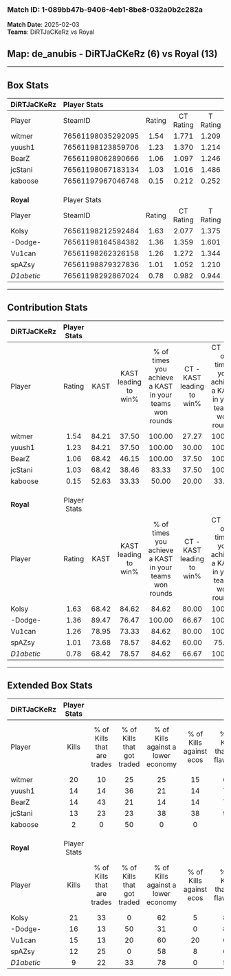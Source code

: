 ### Match ID: 1-089bb47b-9406-4eb1-8be8-032a0b2c282a  
**Match Date**: 2025-02-03  
**Teams**: DiRTJaCKeRz vs Royal  

## **Map**: de_anubis - DiRTJaCKeRz (6) vs Royal (13)  
---  

## Box Stats  

| **DiRTJaCKeRz** | Player Stats      |        |           |          |       |       |       |         |        |      |     |
| :- | :- | :-: | :-: | :-: | :-: | :-: | :-: | :-: | :-: | :-: | :-: |
| Player          | SteamID           | Rating | CT Rating | T Rating | KAST  |  ADR  | Kills | Assists | Deaths | K/D  | HS% |
| witmer          | 76561198035292095 |  1.54  |   1.771   |  1.209   | 84.21 | 119.7 |  20   |    3    |   16   | 1.25 | 30  |
| yuush1          | 76561198123859706 |  1.23  |   1.370   |  1.214   | 84.21 | 71.9  |  14   |    4    |   12   | 1.17 | 28  |
| BearZ           | 76561198062890666 |  1.06  |   1.097   |  1.246   | 68.42 | 68.0  |  14   |    2    |   13   | 1.08 | 50  |
| jcStani         | 76561198067183134 |  1.03  |   1.016   |  1.486   | 68.42 | 86.4  |  13   |    5    |   15   | 0.87 | 69  |
| kaboose         | 76561197967046748 |  0.15  |   0.212   |  0.252   | 52.63 | 28.1  |   2   |    6    |   18   | 0.11 | 50  |
|                 |                   |        |           |          |       |       |       |         |        |      |     |
|                 |                   |        |           |          |       |       |       |         |        |      |     |
|                 |                   |        |           |          |       |       |       |         |        |      |     |
| **Royal**       | Player Stats      |        |           |          |       |       |       |         |        |      |     |
| Player          | SteamID           | Rating | CT Rating | T Rating | KAST  |  ADR  | Kills | Assists | Deaths | K/D  | HS% |
| Kolsy           | 76561198212592484 |  1.63  |   2.077   |  1.375   | 68.42 | 102.5 |  21   |    8    |   9    | 2.33 | 14  |
| -Dodge-         | 76561198164584382 |  1.36  |   1.359   |  1.601   | 89.47 | 103.1 |  16   |    7    |   16   | 1.00 | 75  |
| Vu1can          | 76561198262326158 |  1.26  |   1.272   |  1.344   | 78.95 | 78.2  |  15   |    5    |   12   | 1.25 | 60  |
| spAZsy          | 76561198879327836 |  1.01  |   1.052   |  1.210   | 73.68 | 67.3  |  12   |    3    |   13   | 0.92 | 41  |
| _D1abetic_      | 76561198292867024 |  0.78  |   0.982   |  0.944   | 68.42 | 56.4  |   9   |    4    |   14   | 0.64 | 22  |
---  

## Contribution Stats  

| **DiRTJaCKeRz** | Player Stats |       |                      |                                                        |                           |                                                             |                          |                                                            |
| :- | :-: | :-: | :-: | :-: | :-: | :-: | :-: | :-: |
| Player          |    Rating    | KAST  | KAST leading to win% | % of times you achieve a KAST in your teams won rounds | CT - KAST leading to win% | CT - % of times you achieve a KAST in your teams won rounds | T - KAST leading to win% | T - % of times you achieve a KAST in your teams won rounds |
| witmer          |     1.54     | 84.21 |        37.50         |                         100.00                         |           27.27           |                           100.00                            |          60.00           |                           100.00                           |
| yuush1          |     1.23     | 84.21 |        37.50         |                         100.00                         |           30.00           |                           100.00                            |          50.00           |                           100.00                           |
| BearZ           |     1.06     | 68.42 |        46.15         |                         100.00                         |           37.50           |                           100.00                            |          60.00           |                           100.00                           |
| jcStani         |     1.03     | 68.42 |        38.46         |                         83.33                          |           37.50           |                           100.00                            |          40.00           |                           66.67                            |
| kaboose         |     0.15     | 52.63 |        33.33         |                         50.00                          |           20.00           |                            33.33                            |          50.00           |                           66.67                            |
|                 |              |       |                      |                                                        |                           |                                                             |                          |                                                            |
|                 |              |       |                      |                                                        |                           |                                                             |                          |                                                            |
|                 |              |       |                      |                                                        |                           |                                                             |                          |                                                            |
| **Royal**       | Player Stats |       |                      |                                                        |                           |                                                             |                          |                                                            |
| Player          |    Rating    | KAST  | KAST leading to win% | % of times you achieve a KAST in your teams won rounds | CT - KAST leading to win% | CT - % of times you achieve a KAST in your teams won rounds | T - KAST leading to win% | T - % of times you achieve a KAST in your teams won rounds |
| Kolsy           |     1.63     | 68.42 |        84.62         |                         84.62                          |           80.00           |                           100.00                            |          87.50           |                           77.78                            |
| -Dodge-         |     1.36     | 89.47 |        76.47         |                         100.00                         |           66.67           |                           100.00                            |          81.82           |                           100.00                           |
| Vu1can          |     1.26     | 78.95 |        73.33         |                         84.62                          |           80.00           |                           100.00                            |          70.00           |                           77.78                            |
| spAZsy          |     1.01     | 73.68 |        78.57         |                         84.62                          |           60.00           |                            75.00                            |          88.89           |                           88.89                            |
| _D1abetic_      |     0.78     | 68.42 |        78.57         |                         84.62                          |           66.67           |                           100.00                            |          87.50           |                           77.78                            |
---  

## Extended Box Stats  

| **DiRTJaCKeRz** | Player Stats |                            |                            |                                    |                         |                              |                                 |        |                             |                                     |                          |                               |                            |
| :- | :-: | :-: | :-: | :-: | :-: | :-: | :-: | :-: | :-: | :-: | :-: | :-: | :-: |
| Player          |    Kills     | % of Kills that are trades | % of Kills that got traded | % of Kills against a lower economy | % of Kills against ecos | % of Kills that are flawless | % of Kills that are close duels | Deaths | % of Deaths that get traded | % of Deaths against a lower economy | % of Deaths against ecos | % of Deaths that are flawless | % of Deaths that are close |
| witmer          |      20      |             10             |             25             |                 25                 |           15            |              60              |                5                |   16   |              6              |                 25                  |            19            |              69               |             13             |
| yuush1          |      14      |             14             |             36             |                 21                 |           14            |              71              |               14                |   12   |             33              |                 17                  |            17            |              83               |             0              |
| BearZ           |      14      |             43             |             21             |                 14                 |           14            |              71              |                7                |   13   |             23              |                 15                  |            8             |              85               |             8              |
| jcStani         |      13      |             23             |             23             |                 38                 |           38            |              92              |                0                |   15   |             13              |                 20                  |            13            |              67               |             0              |
| kaboose         |      2       |             0              |             50             |                 0                  |            0            |              0               |                0                |   18   |             22              |                 17                  |            11            |              78               |             0              |
|                 |              |                            |                            |                                    |                         |                              |                                 |        |                             |                                     |                          |                               |                            |
|                 |              |                            |                            |                                    |                         |                              |                                 |        |                             |                                     |                          |                               |                            |
|                 |              |                            |                            |                                    |                         |                              |                                 |        |                             |                                     |                          |                               |                            |
| **Royal**       | Player Stats |                            |                            |                                    |                         |                              |                                 |        |                             |                                     |                          |                               |                            |
| Player          |    Kills     | % of Kills that are trades | % of Kills that got traded | % of Kills against a lower economy | % of Kills against ecos | % of Kills that are flawless | % of Kills that are close duels | Deaths | % of Deaths that get traded | % of Deaths against a lower economy | % of Deaths against ecos | % of Deaths that are flawless | % of Deaths that are close |
| Kolsy           |      21      |             33             |             0              |                 62                 |            5            |              86              |                5                |   9    |              0              |                 33                  |            0             |              78               |             11             |
| -Dodge-         |      16      |             13             |             50             |                 31                 |            0            |              81              |                0                |   16   |             31              |                 44                  |            0             |              69               |             6              |
| Vu1can          |      15      |             13             |             20             |                 60                 |           20            |              67              |                7                |   12   |             17              |                 42                  |            0             |              58               |             0              |
| spAZsy          |      12      |             25             |             0              |                 58                 |            8            |              67              |                8                |   13   |             38              |                 38                  |            0             |              69               |             8              |
| _D1abetic_      |      9       |             22             |             33             |                 78                 |            0            |              56              |                0                |   14   |             36              |                 36                  |            0             |              64               |             7              |
